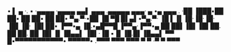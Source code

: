 • ▌ ▄ ·. ▪  ·▄▄▄▄  ·▄▄▄▄  ▄▄▌  ▄▄▄ .▄▄▄▄▄ ▄▄▄· ▄ •▄ ▄▄▄ .
·██ ▐███▪██ ██▪ ██ ██▪ ██ ██•  ▀▄.▀·•██  ▐█ ▀█ █▌▄▌▪▀▄.▀·
▐█ ▌▐▌▐█·▐█·▐█· ▐█▌▐█· ▐█▌██▪  ▐▀▀▪▄ ▐█.▪▄█▀▀█ ▐▀▀▄·▐▀▀▪▄
██ ██▌▐█▌▐█▌██. ██ ██. ██ ▐█▌▐▌▐█▄▄▌ ▐█▌·▐█ ▪▐▌▐█.█▌▐█▄▄▌
▀▀  █▪▀▀▀▀▀▀▀▀▀▀▀• ▀▀▀▀▀• .▀▀▀  ▀▀▀  ▀▀▀  ▀  ▀ ·▀  ▀ ▀▀▀ 
